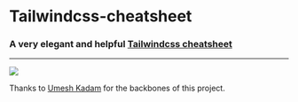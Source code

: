 # Tailwindcss-cheatsheet

### A very elegant and helpful [Tailwindcss cheatsheet](https://fu4303.github.io/Tailwindcss-cheatsheet/)

---

![](Tailwind-cheatsheet.png)


Thanks to [Umesh Kadam](https://github.com/umeshmk) for the backbones of this project.

